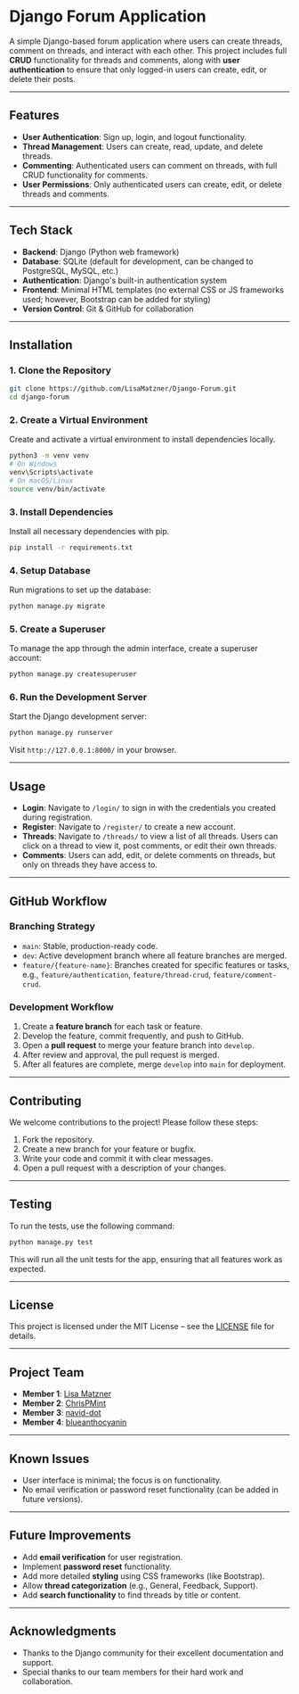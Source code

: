# **Django Forum Application**

A simple Django-based forum application where users can create threads, comment on threads, and interact with each other. This project includes full **CRUD** functionality for threads and comments, along with **user authentication** to ensure that only logged-in users can create, edit, or delete their posts.

---

## **Features**
- **User Authentication**: Sign up, login, and logout functionality.
- **Thread Management**: Users can create, read, update, and delete threads.
- **Commenting**: Authenticated users can comment on threads, with full CRUD functionality for comments.
- **User Permissions**: Only authenticated users can create, edit, or delete threads and comments.

---

## **Tech Stack**
- **Backend**: Django (Python web framework)
- **Database**: SQLite (default for development, can be changed to PostgreSQL, MySQL, etc.)
- **Authentication**: Django's built-in authentication system
- **Frontend**: Minimal HTML templates (no external CSS or JS frameworks used; however, Bootstrap can be added for styling)
- **Version Control**: Git & GitHub for collaboration

---

## **Installation**

### 1. **Clone the Repository**
```bash
git clone https://github.com/LisaMatzner/Django-Forum.git
cd django-forum
```

### 2. **Create a Virtual Environment**  
Create and activate a virtual environment to install dependencies locally.
```bash
python3 -m venv venv
# On Windows
venv\Scripts\activate
# On macOS/Linux
source venv/bin/activate
```

### 3. **Install Dependencies**
Install all necessary dependencies with pip.
```bash
pip install -r requirements.txt
```

### 4. **Setup Database**
Run migrations to set up the database:
```bash
python manage.py migrate
```

### 5. **Create a Superuser**
To manage the app through the admin interface, create a superuser account:
```bash
python manage.py createsuperuser
```

### 6. **Run the Development Server**
Start the Django development server:
```bash
python manage.py runserver
```
Visit `http://127.0.0.1:8000/` in your browser.

---

## **Usage**
- **Login**: Navigate to `/login/` to sign in with the credentials you created during registration.
- **Register**: Navigate to `/register/` to create a new account.
- **Threads**: Navigate to `/threads/` to view a list of all threads. Users can click on a thread to view it, post comments, or edit their own threads.
- **Comments**: Users can add, edit, or delete comments on threads, but only on threads they have access to.

---

## **GitHub Workflow**

### **Branching Strategy**
- `main`: Stable, production-ready code.
- `dev`: Active development branch where all feature branches are merged.
- `feature/{feature-name}`: Branches created for specific features or tasks, e.g., `feature/authentication`, `feature/thread-crud`, `feature/comment-crud`.

### **Development Workflow**
1. Create a **feature branch** for each task or feature.
2. Develop the feature, commit frequently, and push to GitHub.
3. Open a **pull request** to merge your feature branch into `develop`.
4. After review and approval, the pull request is merged.
5. After all features are complete, merge `develop` into `main` for deployment.

---

## **Contributing**
We welcome contributions to the project! Please follow these steps:
1. Fork the repository.
2. Create a new branch for your feature or bugfix.
3. Write your code and commit it with clear messages.
4. Open a pull request with a description of your changes.

---

## **Testing**
To run the tests, use the following command:
```bash
python manage.py test
```
This will run all the unit tests for the app, ensuring that all features work as expected.

---

## **License**
This project is licensed under the MIT License – see the [LICENSE](LICENSE) file for details.

---

## **Project Team**
- **Member 1**: [Lisa Matzner](https://github.com/LisaMatzner)
- **Member 2**: [ChrisPMint](https://github.com/ChrisPMint)
- **Member 3**: [navid-dot](https://github.com/navid-dot)
- **Member 4**: [blueanthocyanin](https://github.com/blueanthocyanin)

---

## **Known Issues**
- User interface is minimal; the focus is on functionality.
- No email verification or password reset functionality (can be added in future versions).

---

## **Future Improvements**
- Add **email verification** for user registration.
- Implement **password reset** functionality.
- Add more detailed **styling** using CSS frameworks (like Bootstrap).
- Allow **thread categorization** (e.g., General, Feedback, Support).
- Add **search functionality** to find threads by title or content.

---

## **Acknowledgments**
- Thanks to the Django community for their excellent documentation and support.
- Special thanks to our team members for their hard work and collaboration.

